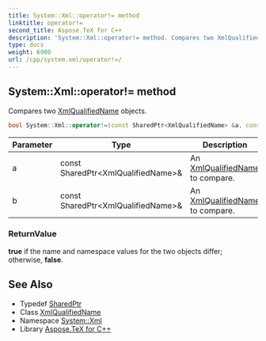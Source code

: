 ```yaml
---
title: System::Xml::operator!= method
linktitle: operator!=
second_title: Aspose.TeX for C++
description: 'System::Xml::operator!= method. Compares two XmlQualifiedName objects in C++.'
type: docs
weight: 6900
url: /cpp/system.xml/operator!=/
---
```

## System::Xml::operator!= method


Compares two [XmlQualifiedName](../xmlqualifiedname/) objects.

```cpp
bool System::Xml::operator!=(const SharedPtr<XmlQualifiedName> &a, const SharedPtr<XmlQualifiedName> &b)
```


| Parameter | Type | Description |
| --- | --- | --- |
| a | const SharedPtr\<XmlQualifiedName\>\& | An [XmlQualifiedName](../xmlqualifiedname/) to compare. |
| b | const SharedPtr\<XmlQualifiedName\>\& | An [XmlQualifiedName](../xmlqualifiedname/) to compare. |

### ReturnValue

**true** if the name and namespace values for the two objects differ; otherwise, **false**.

## See Also

* Typedef [SharedPtr](../../system/sharedptr/)
* Class [XmlQualifiedName](../xmlqualifiedname/)
* Namespace [System::Xml](../)
* Library [Aspose.TeX for C++](../../)

